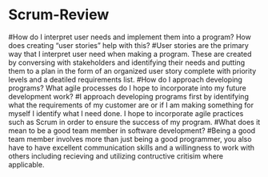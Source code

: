 # Scrum-Review
#How do I interpret user needs and implement them into a program? How does creating “user stories” help with this?
#User stories are the primary way that I interpret user need when making a program. These are created by conversing with stakeholders and identifying their needs and putting them to a plan in the form of an organized user story complete with priority levels and a deatiled requirements list. 
#How do I approach developing programs? What agile processes do I hope to incorporate into my future development work?
#I approach developing programs first by identifying what the requirements of my customer are or if I am making something for myself I identify what I need done. I hope to incorporate agile practices such as Scrum in order to ensure the success of my program. 
#What does it mean to be a good team member in software development?
#Being a good team member involves more than just being a good programmer, you also have to have excellent communication skills and a willingness to work with others including recieving and utilizing contructive critisim where applicable. 
